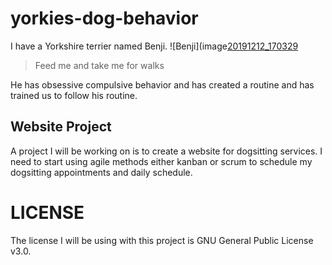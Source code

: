 # yorkies-dog-behavior

I have a Yorkshire terrier named Benji.
![Benji](image[20191212_170329](https://user-images.githubusercontent.com/126037017/235000232-9d5abb81-ecaf-4e41-b22f-3c06d7989a53.jpg)


> Feed me and take me for walks
> 
He has obsessive compulsive behavior and has created a routine and has trained us to follow his routine.

## Website Project
A project I will be working on is to create a website for dogsitting services. I need to start using agile methods either kanban or scrum to schedule my dogsitting appointments and daily schedule.

# LICENSE
The license I will be using with this project is GNU General Public License v3.0.
